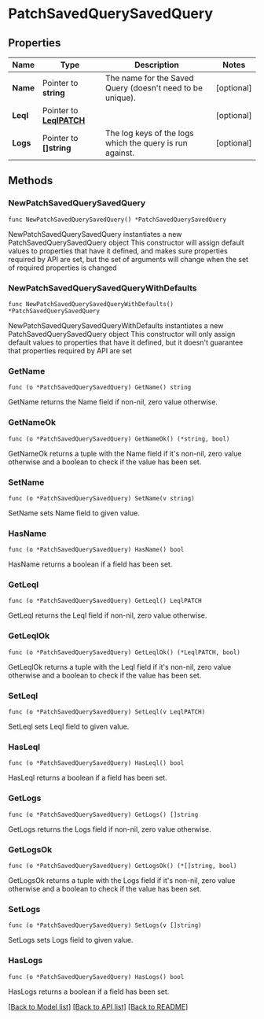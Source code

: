 # PatchSavedQuerySavedQuery

## Properties

Name | Type | Description | Notes
------------ | ------------- | ------------- | -------------
**Name** | Pointer to **string** | The name for the Saved Query (doesn&#39;t need to be unique). | [optional] 
**Leql** | Pointer to [**LeqlPATCH**](LeqlPATCH.md) |  | [optional] 
**Logs** | Pointer to **[]string** | The log keys of the logs which the query is run against. | [optional] 

## Methods

### NewPatchSavedQuerySavedQuery

`func NewPatchSavedQuerySavedQuery() *PatchSavedQuerySavedQuery`

NewPatchSavedQuerySavedQuery instantiates a new PatchSavedQuerySavedQuery object
This constructor will assign default values to properties that have it defined,
and makes sure properties required by API are set, but the set of arguments
will change when the set of required properties is changed

### NewPatchSavedQuerySavedQueryWithDefaults

`func NewPatchSavedQuerySavedQueryWithDefaults() *PatchSavedQuerySavedQuery`

NewPatchSavedQuerySavedQueryWithDefaults instantiates a new PatchSavedQuerySavedQuery object
This constructor will only assign default values to properties that have it defined,
but it doesn't guarantee that properties required by API are set

### GetName

`func (o *PatchSavedQuerySavedQuery) GetName() string`

GetName returns the Name field if non-nil, zero value otherwise.

### GetNameOk

`func (o *PatchSavedQuerySavedQuery) GetNameOk() (*string, bool)`

GetNameOk returns a tuple with the Name field if it's non-nil, zero value otherwise
and a boolean to check if the value has been set.

### SetName

`func (o *PatchSavedQuerySavedQuery) SetName(v string)`

SetName sets Name field to given value.

### HasName

`func (o *PatchSavedQuerySavedQuery) HasName() bool`

HasName returns a boolean if a field has been set.

### GetLeql

`func (o *PatchSavedQuerySavedQuery) GetLeql() LeqlPATCH`

GetLeql returns the Leql field if non-nil, zero value otherwise.

### GetLeqlOk

`func (o *PatchSavedQuerySavedQuery) GetLeqlOk() (*LeqlPATCH, bool)`

GetLeqlOk returns a tuple with the Leql field if it's non-nil, zero value otherwise
and a boolean to check if the value has been set.

### SetLeql

`func (o *PatchSavedQuerySavedQuery) SetLeql(v LeqlPATCH)`

SetLeql sets Leql field to given value.

### HasLeql

`func (o *PatchSavedQuerySavedQuery) HasLeql() bool`

HasLeql returns a boolean if a field has been set.

### GetLogs

`func (o *PatchSavedQuerySavedQuery) GetLogs() []string`

GetLogs returns the Logs field if non-nil, zero value otherwise.

### GetLogsOk

`func (o *PatchSavedQuerySavedQuery) GetLogsOk() (*[]string, bool)`

GetLogsOk returns a tuple with the Logs field if it's non-nil, zero value otherwise
and a boolean to check if the value has been set.

### SetLogs

`func (o *PatchSavedQuerySavedQuery) SetLogs(v []string)`

SetLogs sets Logs field to given value.

### HasLogs

`func (o *PatchSavedQuerySavedQuery) HasLogs() bool`

HasLogs returns a boolean if a field has been set.


[[Back to Model list]](../README.md#documentation-for-models) [[Back to API list]](../README.md#documentation-for-api-endpoints) [[Back to README]](../README.md)


